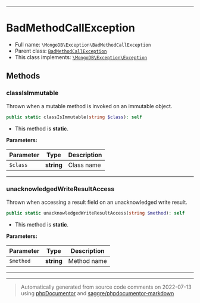 ***

# BadMethodCallException





* Full name: `\MongoDB\Exception\BadMethodCallException`
* Parent class: [`BadMethodCallException`](../../BadMethodCallException.md)
* This class implements:
[`\MongoDB\Exception\Exception`](./Exception.md)




## Methods


### classIsImmutable

Thrown when a mutable method is invoked on an immutable object.

```php
public static classIsImmutable(string $class): self
```



* This method is **static**.




**Parameters:**

| Parameter | Type | Description |
|-----------|------|-------------|
| `$class` | **string** | Class name |




***

### unacknowledgedWriteResultAccess

Thrown when accessing a result field on an unacknowledged write result.

```php
public static unacknowledgedWriteResultAccess(string $method): self
```



* This method is **static**.




**Parameters:**

| Parameter | Type | Description |
|-----------|------|-------------|
| `$method` | **string** | Method name |




***


***
> Automatically generated from source code comments on 2022-07-13 using [phpDocumentor](http://www.phpdoc.org/) and [saggre/phpdocumentor-markdown](https://github.com/Saggre/phpDocumentor-markdown)
